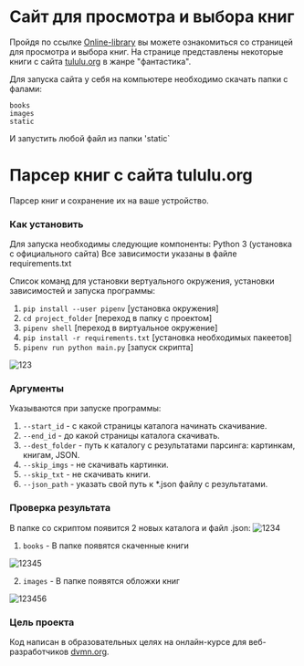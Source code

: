 # Сайт для просмотра и выбора книг 

Пройдя по ссылке [Online-library](https://rejl-no-no.github.io/online_library/static/index1.html) вы можете ознакомиться со страницей для просмотра и выбора книг.
На странице представлены  некоторые книги с сайта [tululu.org](https://tululu.org/) в жанре "фантастика".


Для запуска сайта у себя на компьютере необходимо скачать папки с фалами: 
```
books
images
static
```
И запустить любой файл из папки 'static`




# Парсер книг с сайта tululu.org

Парсер книг и сохранение их на ваше устройство.

### Как установить

Для запуска необходимы следующие компоненты:
Python 3 (установка с официального сайта)
Все зависимости указаны в файле requirements.txt

Список команд для установки вертуального окружения, установки зависимостей и запуска программы:
 1. `pip install --user pipenv` [установка окружения]
 2. `cd project_folder` [переход в папку с проектом]
 3. `pipenv shell` [переход в виртуальное окружение]
 4. `pip install -r requirements.txt` [установка необходимых пакеетов]
 5. `pipenv run python main.py` [запуск скрипта]

![123](https://user-images.githubusercontent.com/96285491/205923036-f234ac95-1fcf-4bc2-9a3b-a9409b280a27.png)


### Аргументы

Указываются при запуске программы:
1. `--start_id` - с какой страницы каталога начинать скачивание.
2. `--end_id` - до какой страницы каталога скачивать.
3. `--dest_folder` - путь к каталогу с результатами парсинга: картинкам, книгам, JSON.
4. `--skip_imgs` -  не скачивать картинки.
5. `--skip_txt` - не скачивать книги.
6. `--json_path` - указать свой путь к *.json файлу с результатами.

### Проверка результата

В папке со скриптом появится 2 новых каталога и файл .json:
![1234](https://user-images.githubusercontent.com/96285491/207607406-006848d3-2e8c-476b-8033-c5214304444f.png)

 1. `books` - В папке появятся скаченные книги

![12345](https://user-images.githubusercontent.com/96285491/205922889-6f28394b-3633-4c94-bef8-9e88459b291e.png)

 2. `images` - В папке появятся обложки книг

![123456](https://user-images.githubusercontent.com/96285491/205922937-bebd4d6d-050d-476f-ae52-b3f232aed54a.png)


### Цель проекта

Код написан в образовательных целях на онлайн-курсе для веб-разработчиков [dvmn.org](https://dvmn.org/).



